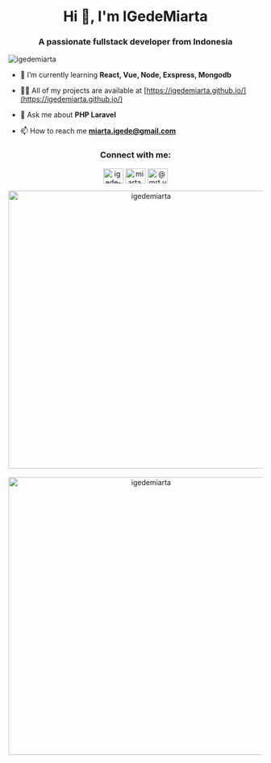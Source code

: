 <h1 align="center">Hi 👋, I'm IGedeMiarta</h1>
<h3 align="center">A passionate fullstack developer from Indonesia</h3>

<p align="left"> <img src="https://komarev.com/ghpvc/?username=IGedeMiarta&label=Profile%20views&color=0e75b6&style=flat" alt="igedemiarta" /> </p>

- 🌱 I’m currently learning **React, Vue, Node, Exspress, Mongodb**

- 👨‍💻 All of my projects are available at [https://igedemiarta.github.io/](https://igedemiarta.github.io/)

- 💬 Ask me about **PHP Laravel**

- 📫 How to reach me **miarta.igede@gmail.com**

<h3 align="center">Connect with me:</h3>
<p align="center">
<a href="https://linkedin.com/in/igede-miarta" target="blank"><img align="center" src="https://raw.githubusercontent.com/rahuldkjain/github-profile-readme-generator/master/src/images/icons/Social/linked-in-alt.svg" alt="igede-miarta" height="30" width="40" /></a>
<a href="https://fb.com/miarta.yaza" target="blank"><img align="center" src="https://raw.githubusercontent.com/rahuldkjain/github-profile-readme-generator/master/src/images/icons/Social/facebook.svg" alt="miarta.yaza" height="30" width="40" /></a>
<a href="https://instagram.com/@mrt.ys_" target="blank"><img align="center" src="https://raw.githubusercontent.com/rahuldkjain/github-profile-readme-generator/master/src/images/icons/Social/instagram.svg" alt="@mrt.ys_" height="30" width="40" /></a>
</p>

<p align="center"><img align="left" src="https://github-readme-stats.vercel.app/api/top-langs?username=igedemiarta&show_icons=true&locale=en&layout=compact" alt="igedemiarta" width="550px" /></p>

<p align="center">&nbsp;<img align="center" src="https://github-readme-stats.vercel.app/api?username=igedemiarta&show_icons=true&locale=en" alt="igedemiarta" width="550px" /></p>
